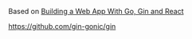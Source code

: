
Based on [Building a Web App With Go, Gin and React](https://hakaselogs.me/2018-04-20/building-a-web-app-with-go-gin-and-react/)

https://github.com/gin-gonic/gin
